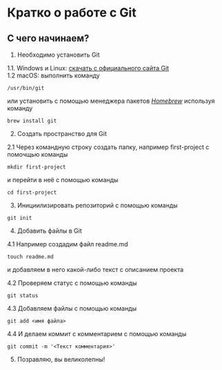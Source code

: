# Кратко о работе с Git

## C чего начинаем?

1. Необходимо установить Git  

1.1. Windows и Linux: [скачать с официального сайта Git](https://git-scm.com/download/win)  
1.2 macOS: выполнить команду  
```
/usr/bin/git
```  
или установить с помощью менеджера пакетов [*Homebrew*](https://brew.sh/) используя команду  
 ``` 
 brew install git 
 ```

 2. Создать пространство для Git  

 2.1 Через командную строку создать папку, например first-project с помочщью команды  
 ```
 mkdir first-project
 ```  
 и перейти в неё с помощью команды  
 ```
 cd first-project
 ```  

 3. Инициилизировать репозиторий с помощью команды 
 
 ```
 git init
 ```  

 4. Добавить файлы в Git  

 4.1 Например создадим файл readme.md  
 ```
 touch readme.md
 ```  
 и добавляем в него какой-либо текст с описанием проекта  

 4.2 Проверяем статус с помощью команды  
 ```
 git status
 ```  

 4.3 Добавляем файлы с помощью команды  
 ```
 git add <имя файла>
 ```  

 4.4 И делаем коммит с комментарием с помощью команды
 ```
 git commit -m '<Текст комментария>'
 ```

 5. Позравляю, вы великолепны!



